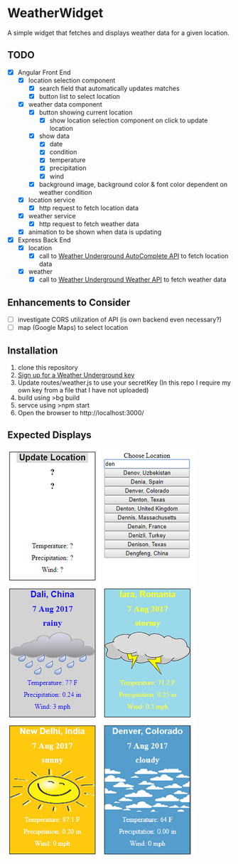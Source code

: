 # WeatherWidget
A simple widget that fetches and displays weather data for a given location. 

## TODO
- [x] Angular Front End
  - [x] location selection component
    - [x] search field that automatically updates matches
    - [x] button list to select location
  - [x] weather data component
    - [x] button showing current location
      - [x] show location selection component on click to update location
    - [x] show data
      - [x] date
      - [x] condition
      - [x] temperature
      - [x] precipitation
      - [x] wind
    - [x] background image, background color & font color dependent on weather condition
  - [x] location service
    - [x] http request to fetch location data
  - [x] weather service
    - [x] http request to fetch weather data
  - [x] animation to be shown when data is updating
- [x] Express Back End
  - [x] location
    - [x] call to [Weather Underground AutoComplete API](https://www.wunderground.com/weather/api/d/docs?d=autocomplete-api) to fetch location data
  - [x] weather
    - [x] call to [Weather Underground Weather API](https://www.wunderground.com/weather/api/d/docs?d=index) to fetch weather data

## Enhancements to Consider
- [ ] investigate CORS utilization of API (is own backend even necessary?)
- [ ] map (Google Maps) to select location 

## Installation
1) clone this repository
2) [Sign up for a Weather Underground key](https://www.wunderground.com/weather/api/d/docs?d=index)
3) Update routes/weather.js to use your secretKey (In this repo I require my own key from a file that I have not uploaded)
4) build using >bg build
5) servce using >npm start
6) Open the browser to http://localhost:3000/

## Expected Displays
![unknown location](https://github.com/albertpatterson/screenshots/blob/master/weatherWidget/unknown.png)
![set location](https://github.com/albertpatterson/screenshots/blob/master/weatherWidget/location.png)
![rainy weather](https://github.com/albertpatterson/screenshots/blob/master/weatherWidget/rainy.png)
![stormy location](https://github.com/albertpatterson/screenshots/blob/master/weatherWidget/stormy.png)
![sunny location](https://github.com/albertpatterson/screenshots/blob/master/weatherWidget/sunny.png)
![cloudy location](https://github.com/albertpatterson/screenshots/blob/master/weatherWidget/cloudy.png)
